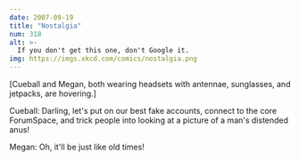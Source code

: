 ```yaml
---
date: 2007-09-19
title: "Nostalgia"
num: 318
alt: >-
  If you don't get this one, don't Google it.
img: https://imgs.xkcd.com/comics/nostalgia.png
---
```

[Cueball and Megan, both wearing headsets with antennae, sunglasses, and jetpacks, are hovering.]

Cueball: Darling, let's put on our best fake accounts, connect to the core ForumSpace, and trick people into looking at a picture of a man's distended anus!

Megan: Oh, it'll be just like old times!